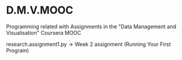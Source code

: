 # D.M.V.MOOC
Programming related with Assignments in the "Data Management and Visualisation" Coursera MOOC

research.assignment1.py -> Week 2 assignment (Running Your First Program)
